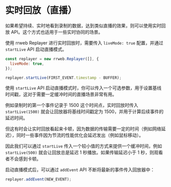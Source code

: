 # 实时回放（直播）

如果希望持续、实时地看到录制的数据，达到类似直播的效果，则可以使用实时回放 API。这个方式也适用于一些实时协同的场景。

使用 rrweb Replayer 进行实时回放时，需要传入 `liveMode: true` 配置，并通过 `startLive` API 启动直播模式。

```js
const replayer = new rrweb.Replayer([], {
  liveMode: true,
});

replayer.startLive(FIRST_EVENT.timestamp - BUFFER);
```

使用 `startLive` API 启动直播模式时，你可以传入一个可选参数，用于设置基线时间戳，这对于需要一定缓冲时间的直播场景非常有用。

例如录制时的第一个事件记录于 1500 这个时间点，实时回放时传入 `startLive(1500)` 就会让回放器将基线时间戳定为 1500，并用于计算后续事件的延迟时间。

但这有时会让实时回放看起来卡顿，因为数据的传输需要一定的时间（例如网络延迟），同时一些事件因为节流的性能优化会延迟发出（例如鼠标移动）。

因此我们可以通过 `startLive` 传入一个较小值的方式来提供一个缓冲时间，例如 `startLive(500)` 就会让回放总是延迟 1 秒播放。如果传输延迟小于 1 秒，则观看者不会感到卡顿。

启动直播模式后，可以通过 `addEvent` API 不断将最新的事件传入回放器中：

```js
replayer.addEvent(NEW_EVENT);
```
